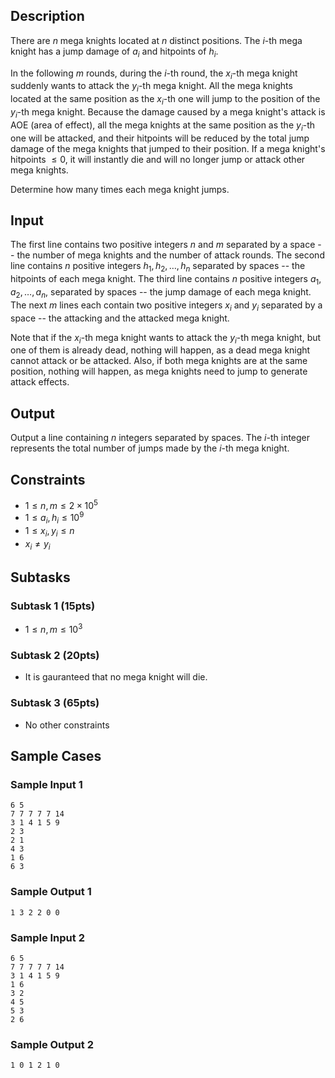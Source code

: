 ## Description

There are $n$ mega knights located at $n$ distinct positions. The $i$-th mega knight has a jump damage of $a_i$ and hitpoints of $h_i$.

In the following $m$ rounds, during the $i$-th round, the $x_i$-th mega knight suddenly wants to attack the $y_i$-th mega knight. All the mega knights located at the same position as the $x_i$-th one will jump to the position of the $y_i$-th mega knight. Because the damage caused by a mega knight's attack is AOE (area of effect), all the mega knights at the same position as the $y_i$-th one will be attacked, and their hitpoints will be reduced by the total jump damage of the mega knights that jumped to their position. If a mega knight's hitpoints $\leq 0$, it will instantly die and will no longer jump or attack other mega knights.

Determine how many times each mega knight jumps.

## Input

The first line contains two positive integers $n$ and $m$ separated by a space -- the number of mega knights and the number of attack rounds.
The second line contains $n$ positive integers $h_1, h_2, \dots, h_n$ separated by spaces -- the hitpoints of each mega knight.
The third line contains $n$ positive integers $a_1, a_2, \dots, a_n$, separated by spaces -- the jump damage of each mega knight.
The next $m$ lines each contain two positive integers $x_i$ and $y_i$ separated by a space -- the attacking and the attacked mega knight.

Note that if the $x_i$-th mega knight wants to attack the $y_i$-th mega knight, but one of them is already dead, nothing will happen, as a dead mega knight cannot attack or be attacked. Also, if both mega knights are at the same position, nothing will happen, as mega knights need to jump to generate attack effects.

## Output

Output a line containing $n$ integers separated by spaces. The $i$-th integer represents the total number of jumps made by the $i$-th mega knight.

## Constraints

* $1\leq n, m\leq2\times10^5$
* $1\leq a_i, h_i\leq10^9$
* $1\leq x_i, y_i\leq n$
* $x_i\neq y_i$

## Subtasks

### Subtask 1 (15pts)

* $1\leq n, m\leq10^3$

### Subtask 2 (20pts)

* It is gauranteed that no mega knight will die.

### Subtask 3 (65pts)

* No other constraints

## Sample Cases

### Sample Input 1

```
6 5
7 7 7 7 7 14
3 1 4 1 5 9
2 3
2 1
4 3
1 6
6 3
```

### Sample Output 1

```
1 3 2 2 0 0
```

### Sample Input 2

```
6 5
7 7 7 7 7 14
3 1 4 1 5 9
1 6
3 2
4 5
5 3
2 6
```

### Sample Output 2

```
1 0 1 2 1 0
```

